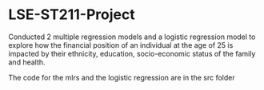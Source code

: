 # LSE-ST211-Project
Conducted 2 multiple regression models and a logistic regression model to explore how the financial position of an individual at the age of 25 is impacted by their ethnicity, education, socio-economic status of the family and health. 

The code for the mlrs and the logistic regression are in the src folder

